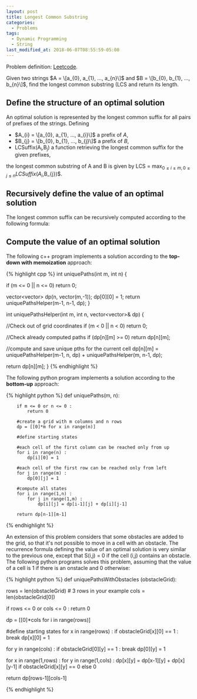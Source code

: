 ```yaml
---
layout: post
title: Longest Common Substring
categories:
  - Problems
tags:
  - Dynamic Programming
  - String
last_modified_at: 2018-06-07T08:55:59-05:00
---
```


Problem definition: [Leetcode](https://leetcode.com/problems/unique-paths/description/).

Given two strings $A = \[a_{0}, a_{1}, ..., a_{n}\]$ and $B = \[b_{0}, b_{1}, ..., b_{n}\]$, find the longest common substring (LCS and return its length.

## Define the structure of an optimal solution
An optimal solution is represented by the longest common suffix for all pairs of prefixes of the strings. Defining 
- $A_{i} = \[a_{0}, a_{1}, ..., a_{i}\]$ a prefix of $A$,
- $B_{j} = \[b_{0}, b_{1}, ..., b_{j}\]$ a prefix of $B$, 
- LCSuffix(A<sub>i</sub>,B<sub>j</sub>) a function retrieving the longest common suffix for the given prefixes,

the longest common substring of A and B is given by LCS = $\max_{0 \leq i \leq m, 0 \leq j \leq n}LCSuffix(A_{i},$B_{j})$.  

## Recursively define the value of an optimal solution
The longest common suffix can be recursively computed according to the following formula:

## Compute the value of an optimal solution 

The following c++ program implements a solution according to the **top-down with memoization** approach: 

{% highlight cpp %}
 int uniquePaths(int m, int n) {
        
  if (m <= 0 || n <= 0) return 0;

  vector<vector<int>> dp(n, vector<int>(m,-1));
  dp[0][0] = 1;
  return uniquePathsHelper(m-1, n-1, dp);
}

int uniquePathsHelper(int m, int n, vector<vector<int>>& dp) {

  //Check out of grid coordinates
  if (m < 0 || n < 0) return 0;

  //Check already computed paths
  if (dp[n][m] >= 0) return dp[n][m];
  
  //compute and save unique pths for the current cell
  dp[n][m] =  uniquePathsHelper(m-1, n, dp) + uniquePathsHelper(m, n-1, dp);

  return  dp[n][m];
}
{% endhighlight %}

The following python program implements a solution according to the **bottom-up** approach: 

{% highlight python %}
def uniquePaths(m, n):

        if m <= 0 or n <= 0 :
            return 0
        
        #create a grid with m columns and n rows
        dp = [[0]*m for x in range(n)]
        
        #define starting states
        
        #each cell of the first column can be reached only from up
        for i in range(n) :
            dp[i][0] = 1
        
        #each cell of the first row can be reached only from left
        for j in range(m) :
            dp[0][j] = 1      
        
        #compute all states
        for i in range(1,n) :
            for j in range(1,m) :
                dp[i][j] = dp[i-1][j] + dp[i][j-1]
                
        return dp[n-1][m-1]
{% endhighlight %}

An extension of this problem considers that some obstacles are added to the grid, so that it's not possible to move in a cell with an obstacle. The recurrence formula defining the value of an optimal solution is very similar to the previous one, except that S(i,j) = 0 if the cell (i,j) contains an obstacle. The following python programs solves this problem, assuming that the value of a cell is 1 if there is an onstacle and 0 otherwise:

{% highlight python %}
def uniquePathsWithObstacles (obstacleGrid):

  rows = len(obstacleGrid)    # 3 rows in your example
  cols = len(obstacleGrid[0])

  if rows <= 0 or cols <= 0 :
    return 0

  dp = [[0]*cols for i in range(rows)] 
  
  #define starting states
  for x in range(rows) :
    if obstacleGrid[x][0] == 1 :
      break
    dp[x][0] = 1

  for y in range(cols) :
    if obstacleGrid[0][y] == 1 :
      break
    dp[0][y] = 1

  for x in range(1,rows) :
      for y in range(1,cols) :
        dp[x][y] = dp[x-1][y] + dp[x][y-1] if obstacleGrid[x][y] == 0 else 0

  return dp[rows-1][cols-1]

{% endhighlight %}
